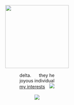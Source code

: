 <p align="center"> <img src="https://i.pinimg.com/736x/0e/6a/70/0e6a705ce03be22b3487d55907a4e92c.jpg" width=200>


<p align="center"> delta. ⠀⠀they he
  <br> joyous individual
  <br> <a href="https://rentry.co/siffrinterests">my interests</a>  ⠀<img src="https://caterpie.crd.co/assets/images/gallery05/ee54e985.gif?v=f7b7a140">
<br> <br>
  <img src="https://caterpie.crd.co/assets/images/gallery14/82e3da47.png?v=f7b7a140"> 
